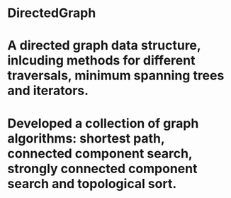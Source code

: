 # DirectedGraph

# A directed graph data structure, inlcuding methods for different traversals, minimum spanning trees and iterators. 

# Developed a collection of graph algorithms: shortest path, connected component search, strongly connected component search and topological sort.
